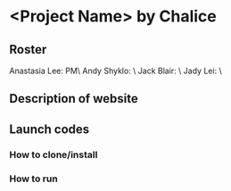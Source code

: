 # \<Project Name\> by Chalice
## Roster
Anastasia Lee: PM\\
Andy Shyklo: \\
Jack Blair: \\
Jady Lei: \\

## Description of website

## Launch codes
### How to clone/install

### How to run
